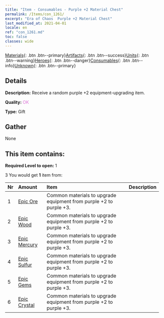 ```yaml
---
title: "Item - Consumables - Purple +2 Material Chest"
permalink: /Items/con_1261/
excerpt: "Era of Chaos  Purple +2 Material Chest"
last_modified_at: 2021-04-01
locale: en
ref: "con_1261.md"
toc: false
classes: wide
---
```

 [Materials](/Items/){: .btn .btn--primary}[Artifacts](/Items/Artifacts/){: .btn .btn--success}[Units](/Items/Units/){: .btn .btn--warning}[Heroes](/Items/Heroes/){: .btn .btn--danger}[Consumables](/Items/Consumables/){: .btn .btn--info}[Unknown](/Items/Unknown/){: .btn .btn--primary}

## Details
 **Description:** Receive a random purple +2 equipment-upgrading item.

 **Quality:** <span style="color: #DA70D6">OK</span>

 **Type:** Gift

## Gather

  None

## This item contains:

 **Required Level to open:** 1

 3 You would get **1** item  from:

  | Nr | Amount |     Item    | Description |
  |:---|:-------|:------------|:-----------:|
  | 1 | [Epic Ore](/Items/mat_47/) | Common materials to upgrade equipment from purple +2 to purple +3. | 
  | 2 | [Epic Wood](/Items/mat_48/) | Common materials to upgrade equipment from purple +2 to purple +3. | 
  | 3 | [Epic Mercury](/Items/mat_49/) | Common materials to upgrade equipment from purple +2 to purple +3. | 
  | 4 | [Epic Sulfur](/Items/mat_50/) | Common materials to upgrade equipment from purple +2 to purple +3. | 
  | 5 | [Epic Gems](/Items/mat_51/) | Common materials to upgrade equipment from purple +2 to purple +3. | 
  | 6 | [Epic Crystal](/Items/mat_52/) | Common materials to upgrade equipment from purple +2 to purple +3. | 
